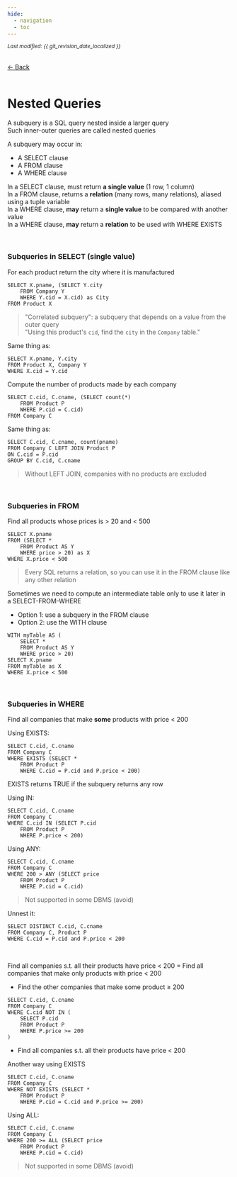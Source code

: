```yaml
---
hide:
  - navigation
  - toc
---
```


<small><i>Last modified: {{ git_revision_date_localized }}</i></small>

<div class="back-button">
    <br>
    <a href="javascript:history.back()">← Back</a>
    <br>
    <br>
</div>

# Nested Queries

A subquery is a SQL query nested inside a larger query  
Such inner-outer queries are called nested queries  

A subquery may occur in:  

- A SELECT clause  
- A FROM clause  
- A WHERE clause

In a SELECT clause, must return **a single value** (1 row, 1 column)  
In a FROM clause, returns a **relation** (many rows, many relations), aliased using a tuple variable  
In a WHERE clause, **may** return a **single value** to be compared with another value  
In a WHERE clause, **may** return a **relation** to be used with WHERE EXISTS  

<br>

### Subqueries in SELECT (single value)

For each product return the city where it is manufactured
```
SELECT X.pname, (SELECT Y.city  
	FROM Company Y  
	WHERE Y.cid = X.cid) as City  
FROM Product X
```

> "Correlated subquery": a subquery that depends on a value from the outer query  
> "Using this product's `cid`, find the `city` in the `Company` table."


Same thing as:
```
SELECT X.pname, Y.city  
FROM Product X, Company Y  
WHERE X.cid = Y.cid
```


Compute the number of products made by each company
```
SELECT C.cid, C.cname, (SELECT count(*)
	FROM Product P  
	WHERE P.cid = C.cid)  
FROM Company C
```

Same thing as:
```
SELECT C.cid, C.cname, count(pname)  
FROM Company C LEFT JOIN Product P  
ON C.cid = P.cid  
GROUP BY C.cid, C.cname
```

> Without LEFT JOIN, companies with no products are excluded

<br>

### Subqueries in FROM

Find all products whose prices is > 20 and < 500

```
SELECT X.pname  
FROM (SELECT *  
	FROM Product AS Y  
	WHERE price > 20) as X  
WHERE X.price < 500
```

> Every SQL returns a relation, so you can use it in the FROM clause like any other relation


Sometimes we need to compute an intermediate table only to use it later in a SELECT-FROM-WHERE  

- Option 1: use a subquery in the FROM clause
- Option 2: use the WITH clause  

```
WITH myTable AS (
	SELECT *
	FROM Product AS Y
	WHERE price > 20)
SELECT X.pname
FROM myTable as X
WHERE X.price < 500
```

<br>

### Subqueries in WHERE

Find all companies that make **some** products with price < 200

Using EXISTS:
```
SELECT C.cid, C.cname  
FROM Company C  
WHERE EXISTS (SELECT *  
	FROM Product P  
	WHERE C.cid = P.cid and P.price < 200)
```
EXISTS returns TRUE if the subquery returns any row

Using IN:
```
SELECT C.cid, C.cname  
FROM Company C  
WHERE C.cid IN (SELECT P.cid  
	FROM Product P  
	WHERE P.price < 200)
```

Using ANY:
```
SELECT C.cid, C.cname  
FROM Company C  
WHERE 200 > ANY (SELECT price  
	FROM Product P  
	WHERE P.cid = C.cid)
```

> Not supported in some DBMS (avoid)


Unnest it:
```
SELECT DISTINCT C.cid, C.cname  
FROM Company C, Product P  
WHERE C.cid = P.cid and P.price < 200
```

<br>

Find all companies s.t. all their products have price < 200 = Find all companies that make only products with price < 200

- Find the other companies that make some product ≥ 200

```
SELECT C.cid, C.cname
FROM Company C
WHERE C.cid NOT IN (
	SELECT P.cid
	FROM Product P
	WHERE P.price >= 200
)
```

- Find all companies s.t. all their products have price < 200

Another way using EXISTS

```
SELECT C.cid, C.cname
FROM Company C
WHERE NOT EXISTS (SELECT *
	FROM Product P
	WHERE P.cid = C.cid and P.price >= 200)
```

Using ALL:
```
SELECT C.cid, C.cname  
FROM Company C  
WHERE 200 >= ALL (SELECT price  
	FROM Product P  
	WHERE P.cid = C.cid)
```

> Not supported in some DBMS (avoid)